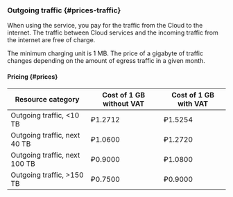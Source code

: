 ### Outgoing traffic {#prices-traffic}

When using the service, you pay for the traffic from the Cloud to the internet. The traffic between Cloud services and the incoming traffic from the internet are free of charge.

The minimum charging unit is 1 MB. The price of a gigabyte of traffic changes depending on the amount of egress traffic in a given month.

#### Pricing {#prices}

| Resource category | Cost of 1 GB without VAT | Cost of 1 GB with VAT |
| ----- | ----- | ----- |
| Outgoing traffic, <10 TB | ₽1.2712 | ₽1.5254 |
| Outgoing traffic, next 40 TB | ₽1.0600 | ₽1.2720 |
| Outgoing traffic, next 100 TB | ₽0.9000 | ₽1.0800 |
| Outgoing traffic, >150 TB | ₽0.7500 | ₽0.9000 |
